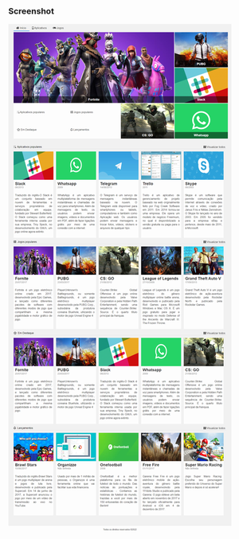 ### Screenshot

![](FireShot%20Capture%20-%20Alura%20Store%20-%20Baixe%20nossos%20aplicativos%20e%20jogos.png)
